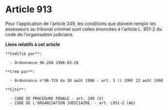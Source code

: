 # Article 913

Pour l'application de l'article 249, les conditions que doivent remplir les assesseurs au tribunal criminel sont celles
énoncées à l'article L. 951-2 du code de l'organisation judiciaire.

**Liens relatifs à cet article**

	**Codifié par**:

	  - Ordonnance 96-268 1996-03-28

	**Créé par**:

	  - Ordonnance n°98-729 du 20 août 1998 - art. 3 () JORF 22 août 1998

	**Cite**:

	  - CODE DE PROCEDURE PENALE - art. 249 (V)
	  - CODE DE L'ORGANISATION JUDICIAIRE. - art. L951-2 (Ab)
